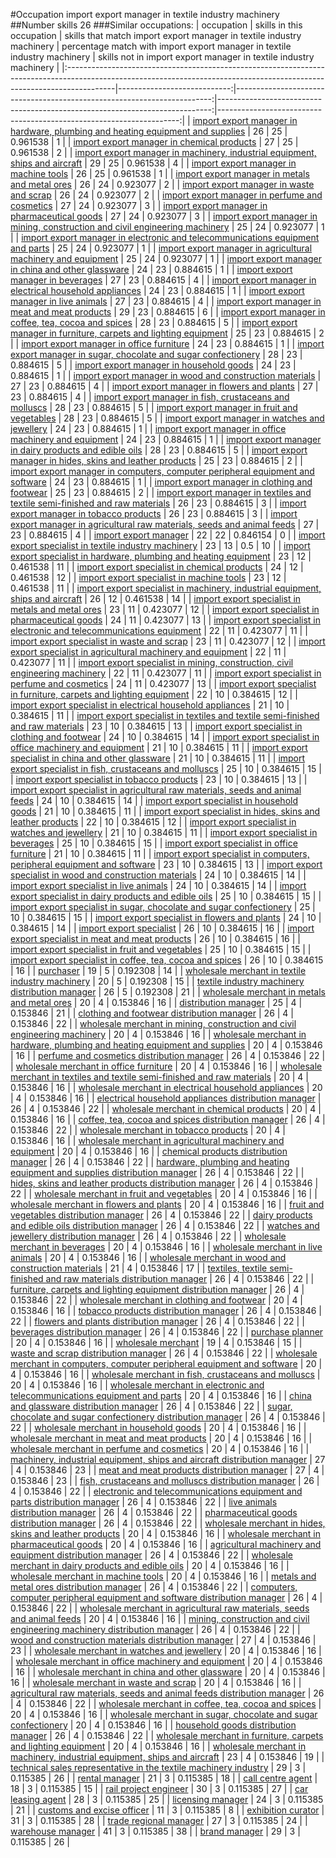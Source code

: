 #Occupation import export manager in textile industry machinery
##Number skills 26
###Similar occupations:
| occupation                                                                                                                                                              |   skills in this occupation |   skills that match import export manager in textile industry machinery |   percentage match with import export manager in textile industry machinery |   skills not in import export manager in textile industry machinery |
|:------------------------------------------------------------------------------------------------------------------------------------------------------------------------|----------------------------:|------------------------------------------------------------------------:|----------------------------------------------------------------------------:|--------------------------------------------------------------------:|
| [import export manager in hardware, plumbing and heating equipment and supplies](import_export_manager_in_hardware,_plumbing_and_heating_equipment_and_supplies.md)     |                          26 |                                                                      25 |                                                                    0.961538 |                                                                   1 |
| [import export manager in chemical products](import_export_manager_in_chemical_products.md)                                                                             |                          27 |                                                                      25 |                                                                    0.961538 |                                                                   2 |
| [import export manager in machinery, industrial equipment, ships and aircraft](import_export_manager_in_machinery,_industrial_equipment,_ships_and_aircraft.md)         |                          29 |                                                                      25 |                                                                    0.961538 |                                                                   4 |
| [import export manager in machine tools](import_export_manager_in_machine_tools.md)                                                                                     |                          26 |                                                                      25 |                                                                    0.961538 |                                                                   1 |
| [import export manager in metals and metal ores](import_export_manager_in_metals_and_metal_ores.md)                                                                     |                          26 |                                                                      24 |                                                                    0.923077 |                                                                   2 |
| [import export manager in waste and scrap](import_export_manager_in_waste_and_scrap.md)                                                                                 |                          26 |                                                                      24 |                                                                    0.923077 |                                                                   2 |
| [import export manager in perfume and cosmetics](import_export_manager_in_perfume_and_cosmetics.md)                                                                     |                          27 |                                                                      24 |                                                                    0.923077 |                                                                   3 |
| [import export manager in pharmaceutical goods](import_export_manager_in_pharmaceutical_goods.md)                                                                       |                          27 |                                                                      24 |                                                                    0.923077 |                                                                   3 |
| [import export manager in mining, construction and civil engineering machinery](import_export_manager_in_mining,_construction_and_civil_engineering_machinery.md)       |                          25 |                                                                      24 |                                                                    0.923077 |                                                                   1 |
| [import export manager in electronic and telecommunications equipment and parts](import_export_manager_in_electronic_and_telecommunications_equipment_and_parts.md)     |                          25 |                                                                      24 |                                                                    0.923077 |                                                                   1 |
| [import export manager in agricultural machinery and equipment](import_export_manager_in_agricultural_machinery_and_equipment.md)                                       |                          25 |                                                                      24 |                                                                    0.923077 |                                                                   1 |
| [import export manager in china and other glassware](import_export_manager_in_china_and_other_glassware.md)                                                             |                          24 |                                                                      23 |                                                                    0.884615 |                                                                   1 |
| [import export manager in beverages](import_export_manager_in_beverages.md)                                                                                             |                          27 |                                                                      23 |                                                                    0.884615 |                                                                   4 |
| [import export manager in electrical household appliances](import_export_manager_in_electrical_household_appliances.md)                                                 |                          24 |                                                                      23 |                                                                    0.884615 |                                                                   1 |
| [import export manager in live animals](import_export_manager_in_live_animals.md)                                                                                       |                          27 |                                                                      23 |                                                                    0.884615 |                                                                   4 |
| [import export manager in meat and meat products](import_export_manager_in_meat_and_meat_products.md)                                                                   |                          29 |                                                                      23 |                                                                    0.884615 |                                                                   6 |
| [import export manager in coffee, tea, cocoa and spices](import_export_manager_in_coffee,_tea,_cocoa_and_spices.md)                                                     |                          28 |                                                                      23 |                                                                    0.884615 |                                                                   5 |
| [import export manager in furniture, carpets and lighting equipment](import_export_manager_in_furniture,_carpets_and_lighting_equipment.md)                             |                          25 |                                                                      23 |                                                                    0.884615 |                                                                   2 |
| [import export manager in office furniture](import_export_manager_in_office_furniture.md)                                                                               |                          24 |                                                                      23 |                                                                    0.884615 |                                                                   1 |
| [import export manager in sugar, chocolate and sugar confectionery](import_export_manager_in_sugar,_chocolate_and_sugar_confectionery.md)                               |                          28 |                                                                      23 |                                                                    0.884615 |                                                                   5 |
| [import export manager in household goods](import_export_manager_in_household_goods.md)                                                                                 |                          24 |                                                                      23 |                                                                    0.884615 |                                                                   1 |
| [import export manager in wood and construction materials](import_export_manager_in_wood_and_construction_materials.md)                                                 |                          27 |                                                                      23 |                                                                    0.884615 |                                                                   4 |
| [import export manager in flowers and plants](import_export_manager_in_flowers_and_plants.md)                                                                           |                          27 |                                                                      23 |                                                                    0.884615 |                                                                   4 |
| [import export manager in fish, crustaceans and molluscs](import_export_manager_in_fish,_crustaceans_and_molluscs.md)                                                   |                          28 |                                                                      23 |                                                                    0.884615 |                                                                   5 |
| [import export manager in fruit and vegetables](import_export_manager_in_fruit_and_vegetables.md)                                                                       |                          28 |                                                                      23 |                                                                    0.884615 |                                                                   5 |
| [import export manager in watches and jewellery](import_export_manager_in_watches_and_jewellery.md)                                                                     |                          24 |                                                                      23 |                                                                    0.884615 |                                                                   1 |
| [import export manager in office machinery and equipment](import_export_manager_in_office_machinery_and_equipment.md)                                                   |                          24 |                                                                      23 |                                                                    0.884615 |                                                                   1 |
| [import export manager in dairy products and edible oils](import_export_manager_in_dairy_products_and_edible_oils.md)                                                   |                          28 |                                                                      23 |                                                                    0.884615 |                                                                   5 |
| [import export manager in hides, skins and leather products](import_export_manager_in_hides,_skins_and_leather_products.md)                                             |                          25 |                                                                      23 |                                                                    0.884615 |                                                                   2 |
| [import export manager in computers, computer peripheral equipment and software](import_export_manager_in_computers,_computer_peripheral_equipment_and_software.md)     |                          24 |                                                                      23 |                                                                    0.884615 |                                                                   1 |
| [import export manager in clothing and footwear](import_export_manager_in_clothing_and_footwear.md)                                                                     |                          25 |                                                                      23 |                                                                    0.884615 |                                                                   2 |
| [import export manager in textiles and textile semi-finished and raw materials](import_export_manager_in_textiles_and_textile_semi-finished_and_raw_materials.md)       |                          26 |                                                                      23 |                                                                    0.884615 |                                                                   3 |
| [import export manager in tobacco products](import_export_manager_in_tobacco_products.md)                                                                               |                          26 |                                                                      23 |                                                                    0.884615 |                                                                   3 |
| [import export manager in agricultural raw materials, seeds and animal feeds](import_export_manager_in_agricultural_raw_materials,_seeds_and_animal_feeds.md)           |                          27 |                                                                      23 |                                                                    0.884615 |                                                                   4 |
| [import export manager](import_export_manager.md)                                                                                                                       |                          22 |                                                                      22 |                                                                    0.846154 |                                                                   0 |
| [import export specialist in textile industry machinery](import_export_specialist_in_textile_industry_machinery.md)                                                     |                          23 |                                                                      13 |                                                                    0.5      |                                                                  10 |
| [import export specialist in hardware, plumbing and heating equipment](import_export_specialist_in_hardware,_plumbing_and_heating_equipment.md)                         |                          23 |                                                                      12 |                                                                    0.461538 |                                                                  11 |
| [import export specialist in chemical products](import_export_specialist_in_chemical_products.md)                                                                       |                          24 |                                                                      12 |                                                                    0.461538 |                                                                  12 |
| [import export specialist in machine tools](import_export_specialist_in_machine_tools.md)                                                                               |                          23 |                                                                      12 |                                                                    0.461538 |                                                                  11 |
| [import export specialist in machinery, industrial equipment, ships and aircraft](import_export_specialist_in_machinery,_industrial_equipment,_ships_and_aircraft.md)   |                          26 |                                                                      12 |                                                                    0.461538 |                                                                  14 |
| [import export specialist in metals and metal ores](import_export_specialist_in_metals_and_metal_ores.md)                                                               |                          23 |                                                                      11 |                                                                    0.423077 |                                                                  12 |
| [import export specialist in pharmaceutical goods](import_export_specialist_in_pharmaceutical_goods.md)                                                                 |                          24 |                                                                      11 |                                                                    0.423077 |                                                                  13 |
| [import export specialist in electronic and telecommunications equipment](import_export_specialist_in_electronic_and_telecommunications_equipment.md)                   |                          22 |                                                                      11 |                                                                    0.423077 |                                                                  11 |
| [import export specialist in waste and scrap](import_export_specialist_in_waste_and_scrap.md)                                                                           |                          23 |                                                                      11 |                                                                    0.423077 |                                                                  12 |
| [import export specialist in agricultural machinery and equipment](import_export_specialist_in_agricultural_machinery_and_equipment.md)                                 |                          22 |                                                                      11 |                                                                    0.423077 |                                                                  11 |
| [import export specialist in mining, construction, civil engineering machinery](import_export_specialist_in_mining,_construction,_civil_engineering_machinery.md)       |                          22 |                                                                      11 |                                                                    0.423077 |                                                                  11 |
| [import export specialist in perfume and cosmetics](import_export_specialist_in_perfume_and_cosmetics.md)                                                               |                          24 |                                                                      11 |                                                                    0.423077 |                                                                  13 |
| [import export specialist in furniture, carpets and lighting equipment](import_export_specialist_in_furniture,_carpets_and_lighting_equipment.md)                       |                          22 |                                                                      10 |                                                                    0.384615 |                                                                  12 |
| [import export specialist in electrical household appliances](import_export_specialist_in_electrical_household_appliances.md)                                           |                          21 |                                                                      10 |                                                                    0.384615 |                                                                  11 |
| [import export specialist in textiles and textile semi-finished and raw materials](import_export_specialist_in_textiles_and_textile_semi-finished_and_raw_materials.md) |                          23 |                                                                      10 |                                                                    0.384615 |                                                                  13 |
| [import export specialist in clothing and footwear](import_export_specialist_in_clothing_and_footwear.md)                                                               |                          24 |                                                                      10 |                                                                    0.384615 |                                                                  14 |
| [import export specialist in office machinery and equipment](import_export_specialist_in_office_machinery_and_equipment.md)                                             |                          21 |                                                                      10 |                                                                    0.384615 |                                                                  11 |
| [import export specialist in china and other glassware](import_export_specialist_in_china_and_other_glassware.md)                                                       |                          21 |                                                                      10 |                                                                    0.384615 |                                                                  11 |
| [import export specialist in  fish, crustaceans and molluscs](import_export_specialist_in__fish,_crustaceans_and_molluscs.md)                                           |                          25 |                                                                      10 |                                                                    0.384615 |                                                                  15 |
| [import export specialist in tobacco products](import_export_specialist_in_tobacco_products.md)                                                                         |                          23 |                                                                      10 |                                                                    0.384615 |                                                                  13 |
| [import export specialist in agricultural raw materials, seeds and animal feeds](import_export_specialist_in_agricultural_raw_materials,_seeds_and_animal_feeds.md)     |                          24 |                                                                      10 |                                                                    0.384615 |                                                                  14 |
| [import export specialist in household goods](import_export_specialist_in_household_goods.md)                                                                           |                          21 |                                                                      10 |                                                                    0.384615 |                                                                  11 |
| [import export specialist in hides, skins and leather products](import_export_specialist_in_hides,_skins_and_leather_products.md)                                       |                          22 |                                                                      10 |                                                                    0.384615 |                                                                  12 |
| [import export specialist in watches and jewellery](import_export_specialist_in_watches_and_jewellery.md)                                                               |                          21 |                                                                      10 |                                                                    0.384615 |                                                                  11 |
| [import export specialist in beverages](import_export_specialist_in_beverages.md)                                                                                       |                          25 |                                                                      10 |                                                                    0.384615 |                                                                  15 |
| [import export specialist in office furniture](import_export_specialist_in_office_furniture.md)                                                                         |                          21 |                                                                      10 |                                                                    0.384615 |                                                                  11 |
| [import export specialist in computers, peripheral equipment and software](import_export_specialist_in_computers,_peripheral_equipment_and_software.md)                 |                          23 |                                                                      10 |                                                                    0.384615 |                                                                  13 |
| [import export specialist in wood and construction materials](import_export_specialist_in_wood_and_construction_materials.md)                                           |                          24 |                                                                      10 |                                                                    0.384615 |                                                                  14 |
| [import export specialist in live animals](import_export_specialist_in_live_animals.md)                                                                                 |                          24 |                                                                      10 |                                                                    0.384615 |                                                                  14 |
| [import export specialist in dairy products and edible oils](import_export_specialist_in_dairy_products_and_edible_oils.md)                                             |                          25 |                                                                      10 |                                                                    0.384615 |                                                                  15 |
| [import export specialist in sugar, chocolate and sugar confectionery](import_export_specialist_in_sugar,_chocolate_and_sugar_confectionery.md)                         |                          25 |                                                                      10 |                                                                    0.384615 |                                                                  15 |
| [import export specialist in flowers and plants](import_export_specialist_in_flowers_and_plants.md)                                                                     |                          24 |                                                                      10 |                                                                    0.384615 |                                                                  14 |
| [import export specialist](import_export_specialist.md)                                                                                                                 |                          26 |                                                                      10 |                                                                    0.384615 |                                                                  16 |
| [import export specialist in meat and meat products](import_export_specialist_in_meat_and_meat_products.md)                                                             |                          26 |                                                                      10 |                                                                    0.384615 |                                                                  16 |
| [import export specialist in fruit and vegetables](import_export_specialist_in_fruit_and_vegetables.md)                                                                 |                          25 |                                                                      10 |                                                                    0.384615 |                                                                  15 |
| [import export specialist in coffee, tea, cocoa and spices](import_export_specialist_in_coffee,_tea,_cocoa_and_spices.md)                                               |                          26 |                                                                      10 |                                                                    0.384615 |                                                                  16 |
| [purchaser](purchaser.md)                                                                                                                                               |                          19 |                                                                       5 |                                                                    0.192308 |                                                                  14 |
| [wholesale merchant in textile industry machinery](wholesale_merchant_in_textile_industry_machinery.md)                                                                 |                          20 |                                                                       5 |                                                                    0.192308 |                                                                  15 |
| [textile industry machinery distribution manager](textile_industry_machinery_distribution_manager.md)                                                                   |                          26 |                                                                       5 |                                                                    0.192308 |                                                                  21 |
| [wholesale merchant in metals and metal ores](wholesale_merchant_in_metals_and_metal_ores.md)                                                                           |                          20 |                                                                       4 |                                                                    0.153846 |                                                                  16 |
| [distribution manager](distribution_manager.md)                                                                                                                         |                          25 |                                                                       4 |                                                                    0.153846 |                                                                  21 |
| [clothing and footwear distribution manager](clothing_and_footwear_distribution_manager.md)                                                                             |                          26 |                                                                       4 |                                                                    0.153846 |                                                                  22 |
| [wholesale merchant in mining, construction and civil engineering machinery](wholesale_merchant_in_mining,_construction_and_civil_engineering_machinery.md)             |                          20 |                                                                       4 |                                                                    0.153846 |                                                                  16 |
| [wholesale merchant in hardware, plumbing and heating equipment and supplies](wholesale_merchant_in_hardware,_plumbing_and_heating_equipment_and_supplies.md)           |                          20 |                                                                       4 |                                                                    0.153846 |                                                                  16 |
| [perfume and cosmetics distribution manager](perfume_and_cosmetics_distribution_manager.md)                                                                             |                          26 |                                                                       4 |                                                                    0.153846 |                                                                  22 |
| [wholesale merchant in office furniture](wholesale_merchant_in_office_furniture.md)                                                                                     |                          20 |                                                                       4 |                                                                    0.153846 |                                                                  16 |
| [wholesale merchant in textiles and textile semi-finished and raw materials](wholesale_merchant_in_textiles_and_textile_semi-finished_and_raw_materials.md)             |                          20 |                                                                       4 |                                                                    0.153846 |                                                                  16 |
| [wholesale merchant in electrical household appliances](wholesale_merchant_in_electrical_household_appliances.md)                                                       |                          20 |                                                                       4 |                                                                    0.153846 |                                                                  16 |
| [electrical household appliances distribution manager](electrical_household_appliances_distribution_manager.md)                                                         |                          26 |                                                                       4 |                                                                    0.153846 |                                                                  22 |
| [wholesale merchant in chemical products](wholesale_merchant_in_chemical_products.md)                                                                                   |                          20 |                                                                       4 |                                                                    0.153846 |                                                                  16 |
| [coffee, tea, cocoa and spices distribution manager](coffee,_tea,_cocoa_and_spices_distribution_manager.md)                                                             |                          26 |                                                                       4 |                                                                    0.153846 |                                                                  22 |
| [wholesale merchant in tobacco products](wholesale_merchant_in_tobacco_products.md)                                                                                     |                          20 |                                                                       4 |                                                                    0.153846 |                                                                  16 |
| [wholesale merchant in agricultural machinery and equipment](wholesale_merchant_in_agricultural_machinery_and_equipment.md)                                             |                          20 |                                                                       4 |                                                                    0.153846 |                                                                  16 |
| [chemical products distribution manager](chemical_products_distribution_manager.md)                                                                                     |                          26 |                                                                       4 |                                                                    0.153846 |                                                                  22 |
| [hardware, plumbing and heating equipment and supplies distribution manager](hardware,_plumbing_and_heating_equipment_and_supplies_distribution_manager.md)             |                          26 |                                                                       4 |                                                                    0.153846 |                                                                  22 |
| [hides, skins and leather products distribution manager](hides,_skins_and_leather_products_distribution_manager.md)                                                     |                          26 |                                                                       4 |                                                                    0.153846 |                                                                  22 |
| [wholesale merchant in fruit and vegetables](wholesale_merchant_in_fruit_and_vegetables.md)                                                                             |                          20 |                                                                       4 |                                                                    0.153846 |                                                                  16 |
| [wholesale merchant in flowers and plants](wholesale_merchant_in_flowers_and_plants.md)                                                                                 |                          20 |                                                                       4 |                                                                    0.153846 |                                                                  16 |
| [fruit and vegetables distribution manager](fruit_and_vegetables_distribution_manager.md)                                                                               |                          26 |                                                                       4 |                                                                    0.153846 |                                                                  22 |
| [dairy products and edible oils distribution manager](dairy_products_and_edible_oils_distribution_manager.md)                                                           |                          26 |                                                                       4 |                                                                    0.153846 |                                                                  22 |
| [watches and jewellery distribution manager](watches_and_jewellery_distribution_manager.md)                                                                             |                          26 |                                                                       4 |                                                                    0.153846 |                                                                  22 |
| [wholesale merchant in beverages](wholesale_merchant_in_beverages.md)                                                                                                   |                          20 |                                                                       4 |                                                                    0.153846 |                                                                  16 |
| [wholesale merchant in live animals](wholesale_merchant_in_live_animals.md)                                                                                             |                          20 |                                                                       4 |                                                                    0.153846 |                                                                  16 |
| [wholesale merchant in wood and construction materials](wholesale_merchant_in_wood_and_construction_materials.md)                                                       |                          21 |                                                                       4 |                                                                    0.153846 |                                                                  17 |
| [textiles, textile semi-finished and raw materials distribution manager](textiles,_textile_semi-finished_and_raw_materials_distribution_manager.md)                     |                          26 |                                                                       4 |                                                                    0.153846 |                                                                  22 |
| [furniture, carpets and lighting equipment distribution manager](furniture,_carpets_and_lighting_equipment_distribution_manager.md)                                     |                          26 |                                                                       4 |                                                                    0.153846 |                                                                  22 |
| [wholesale merchant in clothing and footwear](wholesale_merchant_in_clothing_and_footwear.md)                                                                           |                          20 |                                                                       4 |                                                                    0.153846 |                                                                  16 |
| [tobacco products distribution manager](tobacco_products_distribution_manager.md)                                                                                       |                          26 |                                                                       4 |                                                                    0.153846 |                                                                  22 |
| [flowers and plants distribution manager](flowers_and_plants_distribution_manager.md)                                                                                   |                          26 |                                                                       4 |                                                                    0.153846 |                                                                  22 |
| [beverages distribution manager](beverages_distribution_manager.md)                                                                                                     |                          26 |                                                                       4 |                                                                    0.153846 |                                                                  22 |
| [purchase planner](purchase_planner.md)                                                                                                                                 |                          20 |                                                                       4 |                                                                    0.153846 |                                                                  16 |
| [wholesale merchant](wholesale_merchant.md)                                                                                                                             |                          19 |                                                                       4 |                                                                    0.153846 |                                                                  15 |
| [waste and scrap distribution manager](waste_and_scrap_distribution_manager.md)                                                                                         |                          26 |                                                                       4 |                                                                    0.153846 |                                                                  22 |
| [wholesale merchant in computers, computer peripheral equipment and software](wholesale_merchant_in_computers,_computer_peripheral_equipment_and_software.md)           |                          20 |                                                                       4 |                                                                    0.153846 |                                                                  16 |
| [wholesale merchant in fish, crustaceans and molluscs](wholesale_merchant_in_fish,_crustaceans_and_molluscs.md)                                                         |                          20 |                                                                       4 |                                                                    0.153846 |                                                                  16 |
| [wholesale merchant in electronic and telecommunications equipment and parts](wholesale_merchant_in_electronic_and_telecommunications_equipment_and_parts.md)           |                          20 |                                                                       4 |                                                                    0.153846 |                                                                  16 |
| [china and glassware distribution manager](china_and_glassware_distribution_manager.md)                                                                                 |                          26 |                                                                       4 |                                                                    0.153846 |                                                                  22 |
| [sugar, chocolate and sugar confectionery distribution manager](sugar,_chocolate_and_sugar_confectionery_distribution_manager.md)                                       |                          26 |                                                                       4 |                                                                    0.153846 |                                                                  22 |
| [wholesale merchant in household goods](wholesale_merchant_in_household_goods.md)                                                                                       |                          20 |                                                                       4 |                                                                    0.153846 |                                                                  16 |
| [wholesale merchant in meat and meat products](wholesale_merchant_in_meat_and_meat_products.md)                                                                         |                          20 |                                                                       4 |                                                                    0.153846 |                                                                  16 |
| [wholesale merchant in perfume and cosmetics](wholesale_merchant_in_perfume_and_cosmetics.md)                                                                           |                          20 |                                                                       4 |                                                                    0.153846 |                                                                  16 |
| [machinery, industrial equipment, ships and aircraft distribution manager](machinery,_industrial_equipment,_ships_and_aircraft_distribution_manager.md)                 |                          27 |                                                                       4 |                                                                    0.153846 |                                                                  23 |
| [meat and meat products distribution manager](meat_and_meat_products_distribution_manager.md)                                                                           |                          27 |                                                                       4 |                                                                    0.153846 |                                                                  23 |
| [fish, crustaceans and molluscs distribution manager](fish,_crustaceans_and_molluscs_distribution_manager.md)                                                           |                          26 |                                                                       4 |                                                                    0.153846 |                                                                  22 |
| [electronic and telecommunications equipment and parts distribution manager](electronic_and_telecommunications_equipment_and_parts_distribution_manager.md)             |                          26 |                                                                       4 |                                                                    0.153846 |                                                                  22 |
| [live animals distribution manager](live_animals_distribution_manager.md)                                                                                               |                          26 |                                                                       4 |                                                                    0.153846 |                                                                  22 |
| [pharmaceutical goods distribution manager](pharmaceutical_goods_distribution_manager.md)                                                                               |                          26 |                                                                       4 |                                                                    0.153846 |                                                                  22 |
| [wholesale merchant in hides, skins and leather products](wholesale_merchant_in_hides,_skins_and_leather_products.md)                                                   |                          20 |                                                                       4 |                                                                    0.153846 |                                                                  16 |
| [wholesale merchant in pharmaceutical goods](wholesale_merchant_in_pharmaceutical_goods.md)                                                                             |                          20 |                                                                       4 |                                                                    0.153846 |                                                                  16 |
| [agricultural machinery and equipment distribution manager](agricultural_machinery_and_equipment_distribution_manager.md)                                               |                          26 |                                                                       4 |                                                                    0.153846 |                                                                  22 |
| [wholesale merchant in dairy products and edible oils](wholesale_merchant_in_dairy_products_and_edible_oils.md)                                                         |                          20 |                                                                       4 |                                                                    0.153846 |                                                                  16 |
| [wholesale merchant in machine tools](wholesale_merchant_in_machine_tools.md)                                                                                           |                          20 |                                                                       4 |                                                                    0.153846 |                                                                  16 |
| [metals and metal ores distribution manager](metals_and_metal_ores_distribution_manager.md)                                                                             |                          26 |                                                                       4 |                                                                    0.153846 |                                                                  22 |
| [computers, computer peripheral equipment and software distribution manager](computers,_computer_peripheral_equipment_and_software_distribution_manager.md)             |                          26 |                                                                       4 |                                                                    0.153846 |                                                                  22 |
| [wholesale merchant in agricultural raw materials, seeds and animal feeds](wholesale_merchant_in_agricultural_raw_materials,_seeds_and_animal_feeds.md)                 |                          20 |                                                                       4 |                                                                    0.153846 |                                                                  16 |
| [mining, construction and civil engineering machinery distribution manager](mining,_construction_and_civil_engineering_machinery_distribution_manager.md)               |                          26 |                                                                       4 |                                                                    0.153846 |                                                                  22 |
| [wood and construction materials distribution manager](wood_and_construction_materials_distribution_manager.md)                                                         |                          27 |                                                                       4 |                                                                    0.153846 |                                                                  23 |
| [wholesale merchant in watches and jewellery](wholesale_merchant_in_watches_and_jewellery.md)                                                                           |                          20 |                                                                       4 |                                                                    0.153846 |                                                                  16 |
| [wholesale merchant in office machinery and equipment](wholesale_merchant_in_office_machinery_and_equipment.md)                                                         |                          20 |                                                                       4 |                                                                    0.153846 |                                                                  16 |
| [wholesale merchant in china and other glassware](wholesale_merchant_in_china_and_other_glassware.md)                                                                   |                          20 |                                                                       4 |                                                                    0.153846 |                                                                  16 |
| [wholesale merchant in waste and scrap](wholesale_merchant_in_waste_and_scrap.md)                                                                                       |                          20 |                                                                       4 |                                                                    0.153846 |                                                                  16 |
| [agricultural raw materials, seeds and animal feeds distribution manager](agricultural_raw_materials,_seeds_and_animal_feeds_distribution_manager.md)                   |                          26 |                                                                       4 |                                                                    0.153846 |                                                                  22 |
| [wholesale merchant in coffee, tea, cocoa and spices](wholesale_merchant_in_coffee,_tea,_cocoa_and_spices.md)                                                           |                          20 |                                                                       4 |                                                                    0.153846 |                                                                  16 |
| [wholesale merchant in sugar, chocolate and sugar confectionery](wholesale_merchant_in_sugar,_chocolate_and_sugar_confectionery.md)                                     |                          20 |                                                                       4 |                                                                    0.153846 |                                                                  16 |
| [household goods distribution manager](household_goods_distribution_manager.md)                                                                                         |                          26 |                                                                       4 |                                                                    0.153846 |                                                                  22 |
| [wholesale merchant in furniture, carpets and lighting equipment](wholesale_merchant_in_furniture,_carpets_and_lighting_equipment.md)                                   |                          20 |                                                                       4 |                                                                    0.153846 |                                                                  16 |
| [wholesale merchant in machinery, industrial equipment, ships and aircraft](wholesale_merchant_in_machinery,_industrial_equipment,_ships_and_aircraft.md)               |                          23 |                                                                       4 |                                                                    0.153846 |                                                                  19 |
| [technical sales representative in the textile machinery industry](technical_sales_representative_in_the_textile_machinery_industry.md)                                 |                          29 |                                                                       3 |                                                                    0.115385 |                                                                  26 |
| [rental manager](rental_manager.md)                                                                                                                                     |                          21 |                                                                       3 |                                                                    0.115385 |                                                                  18 |
| [call centre agent](call_centre_agent.md)                                                                                                                               |                          18 |                                                                       3 |                                                                    0.115385 |                                                                  15 |
| [rail project engineer](rail_project_engineer.md)                                                                                                                       |                          30 |                                                                       3 |                                                                    0.115385 |                                                                  27 |
| [car leasing agent](car_leasing_agent.md)                                                                                                                               |                          28 |                                                                       3 |                                                                    0.115385 |                                                                  25 |
| [licensing manager](licensing_manager.md)                                                                                                                               |                          24 |                                                                       3 |                                                                    0.115385 |                                                                  21 |
| [customs and excise officer](customs_and_excise_officer.md)                                                                                                             |                          11 |                                                                       3 |                                                                    0.115385 |                                                                   8 |
| [exhibition curator](exhibition_curator.md)                                                                                                                             |                          31 |                                                                       3 |                                                                    0.115385 |                                                                  28 |
| [trade regional manager](trade_regional_manager.md)                                                                                                                     |                          27 |                                                                       3 |                                                                    0.115385 |                                                                  24 |
| [warehouse manager](warehouse_manager.md)                                                                                                                               |                          41 |                                                                       3 |                                                                    0.115385 |                                                                  38 |
| [brand manager](brand_manager.md)                                                                                                                                       |                          29 |                                                                       3 |                                                                    0.115385 |                                                                  26 |
